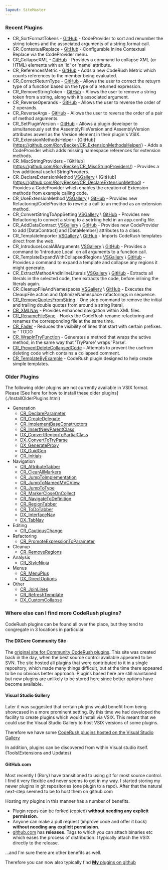 ```yaml
---
layout: SiteMaster
---
```

### Recent Plugins
  
 * CR_SortFormatTokens - [GitHub](https://github.com/RoryBecker/CR_SortFormatTokens) - CodeProvider to sort and renumber the string tokens and the associated arguments of a string.format call.
 * CR_ContextualReplace - [GitHub](https://github.com/RoryBecker/CR_ContextualReplace) - Configurable Inline Contextual Replace via the CodeProvider menu.
 * CR_CollapseXML - [GitHub](https://github.com/RoryBecker/CR_CollapseXML) - Provides a command to collapse XML (or HTML) elements with an 'id' or 'name' attribute.
 * CR_ReferencesMetric - [GitHub](https://github.com/RoryBecker/CR_ReferencesMetric) - Adds a new CodeRush Metric which counts references to the member being evaluated.
 * CR_CorrectReturnType - [GitHub](https://github.com/RoryBecker/CR_CorrectReturnType) - Allows the user to correct the retuyrn type of a function based on the type of a returned expression.
 * CR_RemoveStringToken - [GitHub](https://github.com/RoryBecker/CR_RemoveStringToken) - Allows the user to remove a string token from a string, along with it's associated argument.
 * CR_ReverseOperands - [GitHub](https://github.com/RoryBecker/CR_ReverseOperands/) - Allows the user to reverse the order of 2 operands.
 * CR_ReverseArgs - [GitHub](https://github.com/RoryBecker/CR_ReverseArgs/) - Allows the user to reverse the order of a pair of method arguments.
 * CR_SetPluginVersion - [GitHub](https://github.com/RoryBecker/CR_SetPluginVersion) - Allows a plugin developer to simultaneously set the AssemblyFileVersion and AssemblyVersion attributes aswell as the Version element in their plugin's VSIX.
 * CR_ExtensionMethodsHelper - [GitHub] (https://github.com/RoryBecker/CR_ExtensionMethodsHelper/) - Adds a CodeProvider which adds missing namespace references for extension methods.
 * CR_MiscStringProviders - [GitHub] (https://github.com/RoryBecker/CR_MiscStringProviders/) - Provides a few additional useful StringPrvoders.
 * CR_DeclareExtensionMethod [VSGallery](http://visualstudiogallery.msdn.microsoft.com/103cc242-0d3e-4af5-af69-aa8efca2f12a) \ [GitHub] (https://github.com/RoryBecker/CR_DeclareExtensionMethod) - Provides a CodeProvider which enables the creation of Extension methods from example calling code.
 * CR_UseExtensionMethod [VSGallery](http://visualstudiogallery.msdn.microsoft.com/c87f600e-f6af-4a13-9eac-71f5082a2355?SRC=Home) \ [GitHub](https://github.com/RoryBecker/CR_UseExtensionMethod) - Provides new Refactoring\CodeProvider to rewrite a call to an method as an extension method.
 * CR_ConvertStringToAppSetting [VSGallery](http://visualstudiogallery.msdn.microsoft.com/b897d8f8-8feb-4e15-8e8c-00c02c77478b?SRC=Home) \ [GitHub](https://github.com/RoryBecker/CR_ConvertStringToAppSetting) - Provides new Refactoring to convert a string to a setrting held in an app.config file.
 * CR_AddDataContract [VSGallery](http://visualstudiogallery.msdn.microsoft.com/304e19c9-a127-4f9f-9369-5956b04a4a23) \ [GitHub](https://github.com/RoryBecker/CR_AddDataContract) - Provides new CodeProvider to add [DataContract] and [DataMember] attributes to a class.
 * CR_TemplateImporter [VSGallery](http://visualstudiogallery.msdn.microsoft.com/8dc9c6ea-3b53-42f9-99d0-6a04fe232724) \ [GitHub](https://github.com/RoryBecker/CR_TemplateImporter) - Imports CodeRush templates direct from the web.
 * CR_IntroduceLocalAllArguments [VSGallery](http://visualstudiogallery.msdn.microsoft.com/6da6ca4b-6c69-46ae-a1f2-8c360108c932) \ [GitHub](https://github.com/RoryBecker/CR_IntroduceLocalAllArguments) - Provides a command to 'Introduce Local' on all arguments to a function call.
 * CR_TemplateExpandWithCollapsedRegions [VSGallery](http://visualstudiogallery.msdn.microsoft.com/b96724fb-2b81-4401-bcf0-287f9635f075) \ [GitHub](https://github.com/RoryBecker/CR_TemplateExpandWithCollapsedRegions) - Provides a command to expand a template and collapse any regions it might generate.
 * CR_ExtractMethodAndInlineLiterals [VSGallery](http://visualstudiogallery.msdn.microsoft.com/9c248310-e66f-4d57-9088-56a737ee80e0) \ [GitHub](https://github.com/RoryBecker/CR_ExtractMethodAndInlineLiterals) - Extracts all literals in the selected code, then extracts the code, before inlining the literals again.
 * CR_CleanupFileAndNamespaces [VSGallery](http://visualstudiogallery.msdn.microsoft.com/749362d8-cd75-4973-b1d9-4b7916b6e3ec) \ [GitHub](https://github.com/RoryBecker/CR_CleanupFileAndNamespaces) - Executes the CleaupFile action and OptimizeNamespace rafactorings in sequence.
 * [CR_RemoveQuotesFromString](https://github.com/RoryBecker/CR_RemoveQuotesFromString) - One step command to remove the initial and trailing double quotes from around a string literal.
 * [CR_XMLNav](https://github.com/RoryBecker/CR_XMLNav) - Provides enhanced navigation within XML files.
 * [CR_RenameFileSync](https://github.com/RoryBecker/CR_RenameFileSync) - Hooks the CodeRush rename refactoring and renames the corresponding file at the same time.
 * [CR_Fader](https://github.com/RoryBecker/CR_Fader) - Reduces the visibility of lines that start with certain prefixes. ie ' TODO
 * [CR_WrapInTryFunction](https://github.com/RoryBecker/CR_WrapInTryFunction) - Generates a method that wraps the active method, in the same way that 'TryParse' wraps 'Parse'.
 * [CR_PreventDeleteCollapsedCode](https://github.com/RoryBecker/CR_PreventDeleteCollapsedCode) - Attempts to prevent the usefrom deleting code which contains a collapsed comment.
 * [CR_TemplateByExample](https://github.com/RoryBecker/CR_TemplateByExample) - CodeRush plugin designed to help create simple templates.

### Older Plugins 
The following older plugins are not currently available in VSIX format. 
Please [See here for how to install these older plugins] (./InstallOlderPlugins.html)
 
 * Generation
	* [CR_DeclareParameter](https://code.google.com/p/dxcorecommunityplugins/wiki/CR_DeclareParameter)
	* [CR_CreateDelegate](https://code.google.com/p/dxcorecommunityplugins/wiki/CR_CreateDelegate)
 	* [CR_ImplementBaseConstructors](https://code.google.com/p/dxcorecommunityplugins/wiki/CR_ImplementBaseConstructors)
 	* [CR_InsertNewParentClass](https://code.google.com/p/dxcorecommunityplugins/wiki/CR_InsertNewParentClass)
 	* [DX_ConvertRegionToPartialClass](https://code.google.com/p/dxcorecommunityplugins/wiki/DX_ConvertRegionToPartialClass)
 	* [DX_ConvertToTryParse](https://code.google.com/p/dxcorecommunityplugins/wiki/DX_ConvertToTryParse)
	* [DX_GenerateProxy](https://code.google.com/p/dxcorecommunityplugins/wiki/DX_GenerateProxy)
 	* [DX_GuidGen](https://code.google.com/p/dxcorecommunityplugins/wiki/DX_GuidGen)
 	* [CR_Initials](https://code.google.com/p/dxcorecommunityplugins/wiki/CR_Initials)
 * Navigation
 	* [CR_AttributeTabber](https://code.google.com/p/dxcorecommunityplugins/wiki/CR_AttributeTabber)
 	* [CR_ClearAllMarkers](https://code.google.com/p/dxcorecommunityplugins/wiki/CR_ClearAllMarkers)
	* [CR_JumpToImplementation](https://code.google.com/p/dxcorecommunityplugins/wiki/CR_JumpToImplementation)
 	* [CR_JumpToNamedMVCView](https://code.google.com/p/dxcorecommunityplugins/wiki/CR_JumpToNamedMVCView)
 	* [CR_JumpToType](https://code.google.com/p/dxcorecommunityplugins/wiki/CR_JumpToType)
 	* [CR_MarkerCloseOnCollect](https://code.google.com/p/dxcorecommunityplugins/wiki/CR_MarkerCloseOnCollect)
 	* [CR_NavigateToDefinition](https://code.google.com/p/dxcorecommunityplugins/wiki/CR_NavigateToDefinition)
 	* [CR_RegionTabber](https://code.google.com/p/dxcorecommunityplugins/wiki/CR_RegionTabber)
 	* [CR_ToDoTabber](https://code.google.com/p/dxcorecommunityplugins/wiki/CR_ToDoTabber)
 	* [DX_InterfaceNav](https://code.google.com/p/dxcorecommunityplugins/wiki/DX_InterfaceNav)
 	* [DX_TabNav](https://code.google.com/p/dxcorecommunityplugins/wiki/DX_TabNav)
 * Editing
 	* [CR_CautiousChange](https://code.google.com/p/dxcorecommunityplugins/wiki/CR_CautiousChange)
 * Refactoring
 	* [CR_PromoteExpressionToParameter](https://code.google.com/p/dxcorecommunityplugins/wiki/CR_PromoteExpressionToParameter)
 * Cleanup
 	* [CR_RemoveRegions](https://code.google.com/p/dxcorecommunityplugins/wiki/CR_RemoveRegions)
 * Analysis
 	* [CR_StyleNinja](https://code.google.com/p/dxcorecommunityplugins/wiki/CR_StyleNinja)
 * Menus
   	* [CR_MenuPlus](https://code.google.com/p/dxcorecommunityplugins/wiki/CR_MenuPlus)
 	* [DX_DirectOptions](https://code.google.com/p/dxcorecommunityplugins/wiki/DX_DirectOptions)
 * Other
 	* [CR_JoinLines](https://code.google.com/p/dxcorecommunityplugins/wiki/CR_JoinLines)
 	* [CR_RefreshTemplate](https://code.google.com/p/dxcorecommunityplugins/wiki/CR_RefreshTemplate)
 	* [DX_CustomCollapse](https://code.google.com/p/dxcorecommunityplugins/wiki/DX_CustomCollapse)
 
### Where else can I find more CodeRush plugins?
CodeRush plugins can be found all over the place, but they tend to congregate in 3 locations in particular.

#### The DXCore Community Site
The [original site for Community CodeRush plugins](http://code.google.com/p/dxcorecommunityplugins/). This site was created back in the day, when the best source control available appeared to be SVN. 
The site hosted all plugins that were contributed to it in a single repository, which made many things difficult, but at the time there appeared to be no obvious better approach.
Plugins based here are still maintained but new plugins are unlikely to be stored here since better options have become available.

#### Visual Studio Gallery
Later it was suggested that certain plugins would benefit from being showcased in a more prominent setting. By this time we had developed the facility to create plugins which would install via VSIX. This meant that we could use the Visual Studio Gallery to host VSIX versions of some plugins.

Therefore we have some [CodeRush plugins hosted on the Visual Studio Gallery](http://visualstudiogallery.msdn.microsoft.com/site/search?query=CodeRush%20Plugin&f[0].Value=CodeRush%20Plugin&f[0].Type=SearchText&ac=4)

In addition, plugins can be discovered from within Visual studio itself. (Tools\Extensions and Updates)

#### GitHub.com
Most recently I (Rory) have transitioned to using git for most source control. I find it very flexible and never seems to get in my way. 
I started storing my newer plugins in git repositories (one plugin to a repo). After that the natural next-step seemed to be to host them on github.com

Hosting my plugins in this manner has a number of benefits. 
 
 * Plugin repos can be forked (copied) __without needing any explicit permission__.
 * Anyone can make a pull request (improve code and offer it back) __without needing any explicit permission__.
 * [github.com](http://github.com) has __releases__. Tags to which you can attach binaries etc which eases the process of distribution. I typically attach the VSIX directly to the release.
 
...and I'm sure there are other benefits as well.

Therefore you can now also typically find [__My__ plugins on github](https://github.com/search?q=CodeRush++user%3ARoryBecker&type=Repositories&ref=advsearch&l=)

